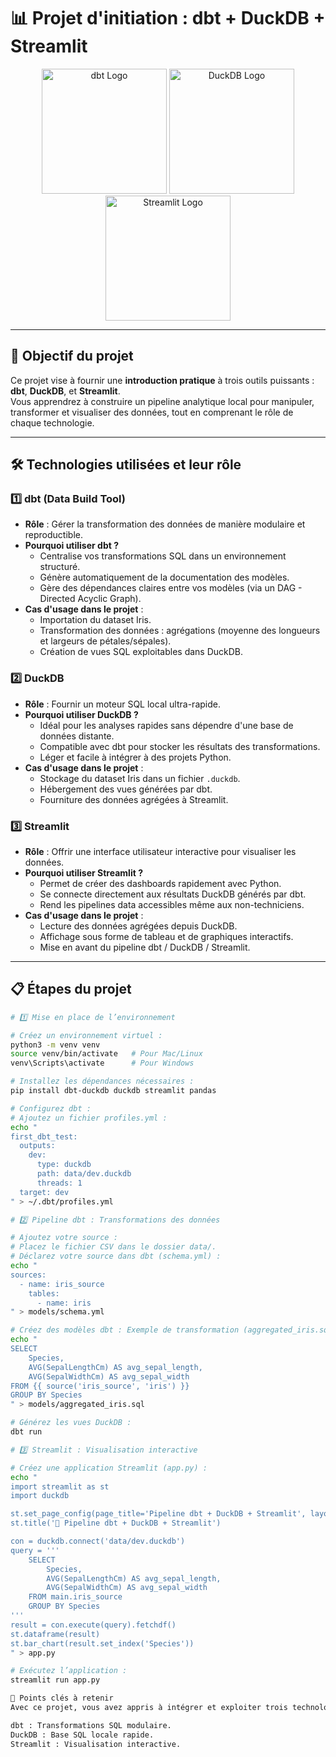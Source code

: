 # 📊 Projet d'initiation : dbt + DuckDB + Streamlit

<p align="center">
  <img src="https://www.getdbt.com/ui/img/dbt-logo.svg" alt="dbt Logo" width="200">
  <img src="https://duckdb.org/assets/logo.png" alt="DuckDB Logo" width="200">
  <img src="https://streamlit.io/images/brand/streamlit-mark-color.png" alt="Streamlit Logo" width="200">
</p>

---

## 🚀 Objectif du projet

Ce projet vise à fournir une **introduction pratique** à trois outils puissants :  
**dbt**, **DuckDB**, et **Streamlit**.  
Vous apprendrez à construire un pipeline analytique local pour manipuler, transformer et visualiser des données, tout en comprenant le rôle de chaque technologie.

---

## 🛠️ Technologies utilisées et leur rôle

### 1️⃣ dbt (Data Build Tool)

- **Rôle** : Gérer la transformation des données de manière modulaire et reproductible.
- **Pourquoi utiliser dbt ?**
  - Centralise vos transformations SQL dans un environnement structuré.
  - Génère automatiquement de la documentation des modèles.
  - Gère des dépendances claires entre vos modèles (via un DAG - Directed Acyclic Graph).
- **Cas d'usage dans le projet** :
  - Importation du dataset Iris.
  - Transformation des données : agrégations (moyenne des longueurs et largeurs de pétales/sépales).
  - Création de vues SQL exploitables dans DuckDB.

### 2️⃣ DuckDB

- **Rôle** : Fournir un moteur SQL local ultra-rapide.
- **Pourquoi utiliser DuckDB ?**
  - Idéal pour les analyses rapides sans dépendre d'une base de données distante.
  - Compatible avec dbt pour stocker les résultats des transformations.
  - Léger et facile à intégrer à des projets Python.
- **Cas d'usage dans le projet** :
  - Stockage du dataset Iris dans un fichier `.duckdb`.
  - Hébergement des vues générées par dbt.
  - Fourniture des données agrégées à Streamlit.

### 3️⃣ Streamlit

- **Rôle** : Offrir une interface utilisateur interactive pour visualiser les données.
- **Pourquoi utiliser Streamlit ?**
  - Permet de créer des dashboards rapidement avec Python.
  - Se connecte directement aux résultats DuckDB générés par dbt.
  - Rend les pipelines data accessibles même aux non-techniciens.
- **Cas d'usage dans le projet** :
  - Lecture des données agrégées depuis DuckDB.
  - Affichage sous forme de tableau et de graphiques interactifs.
  - Mise en avant du pipeline dbt / DuckDB / Streamlit.

---

## 📋 Étapes du projet

```bash
# 1️⃣ Mise en place de l’environnement

# Créez un environnement virtuel :
python3 -m venv venv
source venv/bin/activate   # Pour Mac/Linux
venv\Scripts\activate      # Pour Windows

# Installez les dépendances nécessaires :
pip install dbt-duckdb duckdb streamlit pandas

# Configurez dbt :
# Ajoutez un fichier profiles.yml :
echo "
first_dbt_test:
  outputs:
    dev:
      type: duckdb
      path: data/dev.duckdb
      threads: 1
  target: dev
" > ~/.dbt/profiles.yml

# 2️⃣ Pipeline dbt : Transformations des données

# Ajoutez votre source :
# Placez le fichier CSV dans le dossier data/.
# Déclarez votre source dans dbt (schema.yml) :
echo "
sources:
  - name: iris_source
    tables:
      - name: iris
" > models/schema.yml

# Créez des modèles dbt : Exemple de transformation (aggregated_iris.sql) :
echo "
SELECT
    Species,
    AVG(SepalLengthCm) AS avg_sepal_length,
    AVG(SepalWidthCm) AS avg_sepal_width
FROM {{ source('iris_source', 'iris') }}
GROUP BY Species
" > models/aggregated_iris.sql

# Générez les vues DuckDB :
dbt run

# 3️⃣ Streamlit : Visualisation interactive

# Créez une application Streamlit (app.py) :
echo "
import streamlit as st
import duckdb

st.set_page_config(page_title='Pipeline dbt + DuckDB + Streamlit', layout='wide')
st.title('🚀 Pipeline dbt + DuckDB + Streamlit')

con = duckdb.connect('data/dev.duckdb')
query = '''
    SELECT
        Species,
        AVG(SepalLengthCm) AS avg_sepal_length,
        AVG(SepalWidthCm) AS avg_sepal_width
    FROM main.iris_source
    GROUP BY Species
'''
result = con.execute(query).fetchdf()
st.dataframe(result)
st.bar_chart(result.set_index('Species'))
" > app.py

# Exécutez l’application :
streamlit run app.py

🎯 Points clés à retenir
Avec ce projet, vous avez appris à intégrer et exploiter trois technologies complémentaires, chacune jouant un rôle clé dans un pipeline analytique moderne :

dbt : Transformations SQL modulaire.
DuckDB : Base SQL locale rapide.
Streamlit : Visualisation interactive.